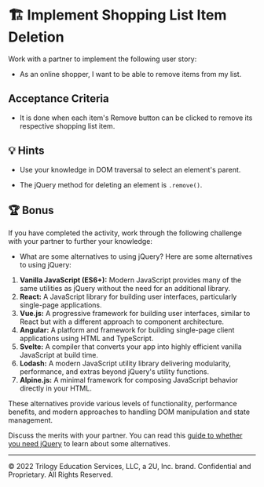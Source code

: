 # 🏗️ Implement Shopping List Item Deletion

Work with a partner to implement the following user story:

* As an online shopper, I want to be able to remove items from my list.

## Acceptance Criteria

* It is done when each item's Remove button can be clicked to remove its respective shopping list item.

## 💡 Hints

* Use your knowledge in DOM traversal to select an element's parent.

* The jQuery method for deleting an element is `.remove()`.

## 🏆 Bonus

If you have completed the activity, work through the following challenge with your partner to further your knowledge:

* What are some alternatives to using jQuery? 
Here are some alternatives to using jQuery:

1. **Vanilla JavaScript (ES6+):** Modern JavaScript provides many of the same utilities as jQuery without the need for an additional library.
2. **React:** A JavaScript library for building user interfaces, particularly single-page applications.
3. **Vue.js:** A progressive framework for building user interfaces, similar to React but with a different approach to component architecture.
4. **Angular:** A platform and framework for building single-page client applications using HTML and TypeScript.
5. **Svelte:** A compiler that converts your app into highly efficient vanilla JavaScript at build time.
6. **Lodash:** A modern JavaScript utility library delivering modularity, performance, and extras beyond jQuery's utility functions.
7. **Alpine.js:** A minimal framework for composing JavaScript behavior directly in your HTML.

These alternatives provide various levels of functionality, performance benefits, and modern approaches to handling DOM manipulation and state management.

Discuss the merits with your partner. You can read this [guide to whether you need jQuery](http://youmightnotneedjquery.com/) to learn about some alternatives.

---

© 2022 Trilogy Education Services, LLC, a 2U, Inc. brand. Confidential and Proprietary. All Rights Reserved.
